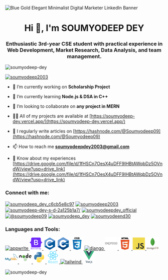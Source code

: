  ![Blue Gold Elegant Minimalist Digital Marketer LinkedIn Banner](https://github.com/user-attachments/assets/22792a9a-39be-4b51-9f0e-73ffb50edd98)
 
<h1 align="center">Hi 👋, I'm SOUMYODEEP DEY</h1>
<h3 align="center">Enthusiastic 3rd-year CSE student with practical experience in Web Development, Market Research, Data Analysis, and team management.</h3>

<p align="left"> <img src="https://komarev.com/ghpvc/?username=soumyodeep-dey&label=Profile%20views&color=0e75b6&style=flat" alt="soumyodeep-dey" /> </p>

<p align="left"> <a href="https://twitter.com/soumyodeep2003" target="blank"><img src="https://img.shields.io/twitter/follow/soumyodeep2003?logo=twitter&style=for-the-badge" alt="soumyodeep2003" /></a> </p>

- 🔭 I’m currently working on **Scholarship Project**

- 🌱 I’m currently learning **Node.js & DSA in C++**

- 👯 I’m looking to collaborate on **any project in MERN**

- 👨‍💻 All of my projects are available at [https://soumyodeep-dey.vercel.app/](https://soumyodeep-dey.vercel.app/)

- 📝 I regularly write articles on [https://hashnode.com/@Soumyodeep09](https://hashnode.com/@Soumyodeep09)

- 📫 How to reach me **soumyodeepdey2003@gmail.com**

- 📄 Know about my experiences [https://drive.google.com/file/d/1fHSCn7OesX4uDFF9IHBtAWqbDz5OVndW/view?usp=drive_link](https://drive.google.com/file/d/1fHSCn7OesX4uDFF9IHBtAWqbDz5OVndW/view?usp=drive_link)

<h3 align="left">Connect with me:</h3>
<p align="left">
<a href="https://dev.to/soumyodeep_dey_c6cb5e8c97" target="blank"><img align="center" src="https://raw.githubusercontent.com/rahuldkjain/github-profile-readme-generator/master/src/images/icons/Social/devto.svg" alt="soumyodeep_dey_c6cb5e8c97" height="30" width="40" /></a>
<a href="https://twitter.com/soumyodeep2003" target="blank"><img align="center" src="https://raw.githubusercontent.com/rahuldkjain/github-profile-readme-generator/master/src/images/icons/Social/twitter.svg" alt="soumyodeep2003" height="30" width="40" /></a>
<a href="https://linkedin.com/in/soumyodeep-dey-s-d-2a125b1a7/" target="blank"><img align="center" src="https://raw.githubusercontent.com/rahuldkjain/github-profile-readme-generator/master/src/images/icons/Social/linked-in-alt.svg" alt="soumyodeep-dey-s-d-2a125b1a7/" height="30" width="40" /></a>
<a href="https://instagram.com/soumyodeepdey_official" target="blank"><img align="center" src="https://raw.githubusercontent.com/rahuldkjain/github-profile-readme-generator/master/src/images/icons/Social/instagram.svg" alt="soumyodeepdey_official" height="30" width="40" /></a>
<a href="https://hashnode.com/@soumyodeep09" target="blank"><img align="center" src="https://raw.githubusercontent.com/rahuldkjain/github-profile-readme-generator/master/src/images/icons/Social/hashnode.svg" alt="@soumyodeep09" height="30" width="40" /></a>
<a href="https://www.leetcode.com/soumyodeep_dey" target="blank"><img align="center" src="https://raw.githubusercontent.com/rahuldkjain/github-profile-readme-generator/master/src/images/icons/Social/leet-code.svg" alt="soumyodeep_dey" height="30" width="40" /></a>
<a href="https://auth.geeksforgeeks.org/user/soumyodeend30" target="blank"><img align="center" src="https://raw.githubusercontent.com/rahuldkjain/github-profile-readme-generator/master/src/images/icons/Social/geeks-for-geeks.svg" alt="soumyodeend30" height="30" width="40" /></a>
</p>

<h3 align="left">Languages and Tools:</h3>
<p align="left"> <a href="https://appwrite.io" target="_blank" rel="noreferrer"> <img src="https://www.vectorlogo.zone/logos/appwriteio/appwriteio-icon.svg" alt="appwrite" width="40" height="40"/> </a> <a href="https://getbootstrap.com" target="_blank" rel="noreferrer"> <img src="https://raw.githubusercontent.com/devicons/devicon/master/icons/bootstrap/bootstrap-plain-wordmark.svg" alt="bootstrap" width="40" height="40"/> </a> <a href="https://www.cprogramming.com/" target="_blank" rel="noreferrer"> <img src="https://raw.githubusercontent.com/devicons/devicon/master/icons/c/c-original.svg" alt="c" width="40" height="40"/> </a> <a href="https://www.w3schools.com/cpp/" target="_blank" rel="noreferrer"> <img src="https://raw.githubusercontent.com/devicons/devicon/master/icons/cplusplus/cplusplus-original.svg" alt="cplusplus" width="40" height="40"/> </a> <a href="https://www.w3schools.com/css/" target="_blank" rel="noreferrer"> <img src="https://raw.githubusercontent.com/devicons/devicon/master/icons/css3/css3-original-wordmark.svg" alt="css3" width="40" height="40"/> </a> <a href="https://www.djangoproject.com/" target="_blank" rel="noreferrer"> <img src="https://cdn.worldvectorlogo.com/logos/django.svg" alt="django" width="40" height="40"/> </a> <a href="https://expressjs.com" target="_blank" rel="noreferrer"> <img src="https://raw.githubusercontent.com/devicons/devicon/master/icons/express/express-original-wordmark.svg" alt="express" width="40" height="40"/> </a> <a href="https://www.w3.org/html/" target="_blank" rel="noreferrer"> <img src="https://raw.githubusercontent.com/devicons/devicon/master/icons/html5/html5-original-wordmark.svg" alt="html5" width="40" height="40"/> </a> <a href="https://developer.mozilla.org/en-US/docs/Web/JavaScript" target="_blank" rel="noreferrer"> <img src="https://raw.githubusercontent.com/devicons/devicon/master/icons/javascript/javascript-original.svg" alt="javascript" width="40" height="40"/> </a> <a href="https://www.mongodb.com/" target="_blank" rel="noreferrer"> <img src="https://raw.githubusercontent.com/devicons/devicon/master/icons/mongodb/mongodb-original-wordmark.svg" alt="mongodb" width="40" height="40"/> </a> <a href="https://www.mysql.com/" target="_blank" rel="noreferrer"> <img src="https://raw.githubusercontent.com/devicons/devicon/master/icons/mysql/mysql-original-wordmark.svg" alt="mysql" width="40" height="40"/> </a> <a href="https://nodejs.org" target="_blank" rel="noreferrer"> <img src="https://raw.githubusercontent.com/devicons/devicon/master/icons/nodejs/nodejs-original-wordmark.svg" alt="nodejs" width="40" height="40"/> </a> <a href="https://www.python.org" target="_blank" rel="noreferrer"> <img src="https://raw.githubusercontent.com/devicons/devicon/master/icons/python/python-original.svg" alt="python" width="40" height="40"/> </a> <a href="https://reactjs.org/" target="_blank" rel="noreferrer"> <img src="https://raw.githubusercontent.com/devicons/devicon/master/icons/react/react-original-wordmark.svg" alt="react" width="40" height="40"/> </a> <a href="https://tailwindcss.com/" target="_blank" rel="noreferrer"> <img src="https://www.vectorlogo.zone/logos/tailwindcss/tailwindcss-icon.svg" alt="tailwind" width="40" height="40"/> </a> <a href="https://vuejs.org/" target="_blank" rel="noreferrer"> <img src="https://raw.githubusercontent.com/devicons/devicon/master/icons/vuejs/vuejs-original-wordmark.svg" alt="vuejs" width="40" height="40"/> </a> </p>

<p><img align="center" src="https://github-readme-stats.vercel.app/api/top-langs?username=soumyodeep-dey&show_icons=true&locale=en&layout=compact" alt="soumyodeep-dey" /></p>

